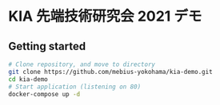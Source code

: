 # KIA 先端技術研究会 2021 デモ

## Getting started

```sh
# Clone repository, and move to directory
git clone https://github.com/mebius-yokohama/kia-demo.git
cd kia-demo
# Start application (listening on 80)
docker-compose up -d
```